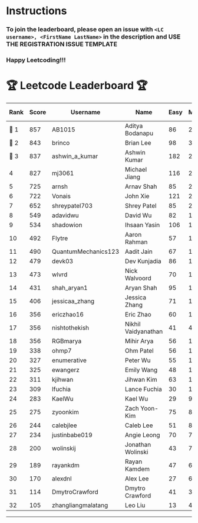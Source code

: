 # Instructions
### To join the leaderboard, please open an issue with `<LC username>, <FirstName LastName>` in the description and USE THE REGISTRATION ISSUE TEMPLATE
### Happy Leetcoding!!!


# 🏆 Leetcode Leaderboard 🏆

| Rank | Score | Username       | Name | Easy | Medium | Hard | Problems Solved |
|------|----------------|-----------------|-------------------|--------------|--------------|--------------|--------------|
| 🥇 1 | 857 | AB1015 | Aditya Bodanapu | 86 | 276 | 73 | 435 |
| 🥈 2 | 843 | brinco | Brian Lee | 98 | 305 | 45 | 448 |
| 🥉 3 | 837 | ashwin_a_kumar | Ashwin Kumar | 182 | 293 | 23 | 498 |
| 4 | 827 | mj3061 | Michael Jiang | 116 | 285 | 47 | 448 |
| 5 | 725 | arnsh | Arnav Shah | 85 | 236 | 56 | 377 |
| 6 | 722 | Vonais | John Xie | 121 | 248 | 35 | 404 |
| 7 | 652 | shreypatel703 | Shrey Patel | 85 | 240 | 29 | 354 |
| 8 | 549 | adavidwu | David Wu | 82 | 172 | 41 | 295 |
| 9 | 534 | shadowion | Ihsaan Yasin | 106 | 178 | 24 | 308 |
| 10 | 492 | Flytre | Aaron Rahman | 57 | 156 | 41 | 254 |
| 11 | 490 | QuantumMechanics123 | Aadit Jain | 67 | 180 | 21 | 268 |
| 12 | 479 | devk03 | Dev Kunjadia | 86 | 180 | 11 | 277 |
| 13 | 473 | wlvrd | Nick Walvoord | 70 | 173 | 19 | 262 |
| 14 | 431 | shah_aryan1 | Aryan Shah | 95 | 135 | 22 | 252 |
| 15 | 406 | jessicaa_zhang | Jessica Zhang | 71 | 142 | 17 | 230 |
| 16 | 356 | ericzhao16 | Eric Zhao | 60 | 133 | 10 | 203 |
| 17 | 356 | nishtothekish | Nikhil Vaidyanathan | 41 | 42 | 77 | 160 |
| 18 | 356 | RGBmarya | Mihir Arya | 56 | 117 | 22 | 195 |
| 19 | 338 | ohmp7 | Ohm Patel | 56 | 123 | 12 | 191 |
| 20 | 327 | enumerative | Peter Wu | 55 | 115 | 14 | 184 |
| 21 | 325 | ewangerz | Emily Wang | 48 | 110 | 19 | 177 |
| 22 | 311 | kjihwan | Jihwan Kim | 63 | 103 | 14 | 180 |
| 23 | 309 | lfuchia | Lance Fuchia | 30 | 129 | 7 | 166 |
| 24 | 283 | KaelWu | Kael Wu | 29 | 97 | 20 | 146 |
| 25 | 275 | zyoonkim | Zach Yoon-Kim | 75 | 82 | 12 | 169 |
| 26 | 244 | calebjlee | Caleb Lee | 51 | 83 | 9 | 143 |
| 27 | 234 | justinbabe019 | Angie Leong | 70 | 76 | 4 | 150 |
| 28 | 200 | wolinskij | Jonathan Wolinski | 43 | 74 | 3 | 120 |
| 29 | 189 | rayankdm | Rayan Kamdem | 47 | 68 | 2 | 117 |
| 30 | 170 | alexdnl | Alex Lee | 27 | 61 | 7 | 95 |
| 31 | 114 | DmytroCrawford | Dmytro Crawford | 41 | 35 | 1 | 77 |
| 32 | 105 | zhangliangmalatang | Leo Liu | 13 | 40 | 4 | 57 |
---